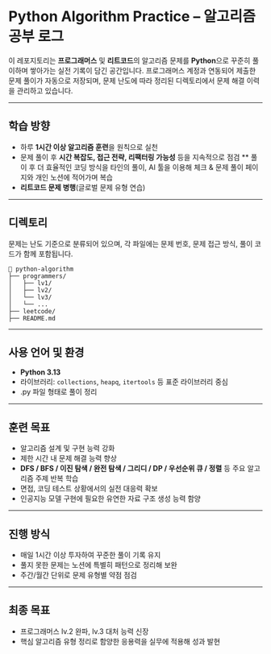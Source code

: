 # Python Algorithm Practice – 알고리즘 공부 로그

이 레포지토리는 **프로그래머스** 및 **리트코드**의 알고리즘 문제를 **Python**으로 꾸준히 풀이하며 쌓아가는 실전 기록이 담긴 공간입니다.
프로그래머스 계정과 연동되어 제출한 문제 풀이가 자동으로 저장되며,
문제 난도에 따라 정리된 디렉토리에서 문제 해결 이력을 관리하고 있습니다.

---

## 학습 방향

* 하루 **1시간 이상 알고리즘 훈련**을 원칙으로 실천
* 문제 풀이 후 **시간 복잡도, 접근 전략, 리팩터링 가능성** 등을 지속적으로 점검
** 풀이 후 더 효율적인 코딩 방식을 타인의 풀이, AI 툴을 이용해 체크 & 문제 풀이 페이지와 개인 노션에 적어가며 복습
* **리트코드 문제 병행**(글로벌 문제 유형 연습)

---

## 디렉토리

문제는 난도 기준으로 분류되어 있으며, 각 파일에는 문제 번호, 문제 접근 방식, 풀이 코드가 함께 포함됩니다.

```
📁 python-algorithm
├── programmers/
│   ├── lv1/
│   ├── lv2/
│   └── lv3/
│   └── ...
├── leetcode/
├── README.md
```

---

## 사용 언어 및 환경

* **Python 3.13**
* 라이브러리: `collections`, `heapq`, `itertools` 등 표준 라이브러리 중심
* .py 파일 형태로 풀이 정리

---

## 훈련 목표

* 알고리즘 설계 및 구현 능력 강화
* 제한 시간 내 문제 해결 능력 향상
* **DFS / BFS / 이진 탐색 / 완전 탐색 / 그리디 / DP / 우선순위 큐 / 정렬** 등 주요 알고리즘 주제 반복 학습
* 면접, 코딩 테스트 상황에서의 실전 대응력 확보
* 인공지능 모델 구현에 필요한 유연한 자료 구조 생성 능력 함양

---

## 진행 방식

* 매일 1시간 이상 투자하여 꾸준한 풀이 기록 유지
* 풀지 못한 문제는 노션에 특별히 패턴으로 정리해 보완
* 주간/월간 단위로 문제 유형별 약점 점검

---

## 최종 목표

* 프로그래머스 lv.2 완파, lv.3 대처 능력 신장
* 핵심 알고리즘 유형 정리로 함양한 응용력을 실무에 적용해 성과 발현
